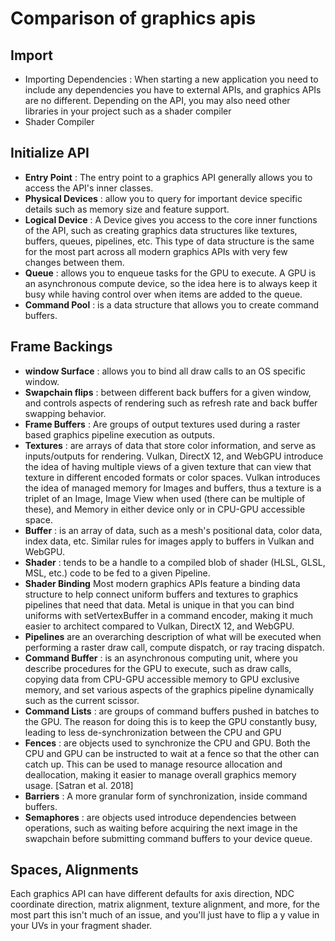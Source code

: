 # Comparison of graphics apis

## Import

- Importing Dependencies : When starting a new application you need to include any dependencies you have to external APIs, and graphics APIs are no different. Depending on the API, you may also need other libraries in your project such as a shader compiler
- Shader Compiler

## Initialize API

- **Entry Point** : The entry point to a graphics API generally allows you to access the API's inner classes.
- **Physical Devices** : allow you to query for important device specific details such as memory size and feature support.
- **Logical Device** : A Device gives you access to the core inner functions of the API, such as creating graphics data structures like textures, buffers, queues, pipelines, etc. This type of data structure is the same for the most part across all modern graphics APIs with very few changes between them.
- **Queue** : allows you to enqueue tasks for the GPU to execute. A GPU is an asynchronous compute device, so the idea here is to always keep it busy while having control over when items are added to the queue.
- **Command Pool** : is a data structure that allows you to create command buffers.

## Frame Backings

- **window Surface** : allows you to bind all draw calls to an OS specific window.
- **Swapchain flips** : between different back buffers for a given window, and controls aspects of rendering such as refresh rate and back buffer swapping behavior.
- **Frame Buffers** : Are groups of output textures used during a raster based graphics pipeline execution as outputs.
- **Textures** : are arrays of data that store color information, and serve as inputs/outputs for rendering. Vulkan, DirectX 12, and WebGPU introduce the idea of having multiple views of a given texture that can view that texture in different encoded formats or color spaces. Vulkan introduces the idea of managed memory for Images and buffers, thus a texture is a triplet of an Image, Image View when used (there can be multiple of these), and Memory in either device only or in CPU-GPU accessible space.
- **Buffer** : is an array of data, such as a mesh's positional data, color data, index data, etc. Similar rules for images apply to buffers in Vulkan and WebGPU.
- **Shader** : tends to be a handle to a compiled blob of shader (HLSL, GLSL, MSL, etc.) code to be fed to a given Pipeline.
- **Shader Binding** Most modern graphics APIs feature a binding data structure to help connect uniform buffers and textures to graphics pipelines that need that data. Metal is unique in that you can bind uniforms with setVertexBuffer in a command encoder, making it much easier to architect compared to Vulkan, DirectX 12, and WebGPU.
- **Pipelines** are an overarching description of what will be executed when performing a raster draw call, compute dispatch, or ray tracing dispatch.
- **Command Buffer** : is an asynchronous computing unit, where you describe procedures for the GPU to execute, such as draw calls, copying data from CPU-GPU accessible memory to GPU exclusive memory, and set various aspects of the graphics pipeline dynamically such as the current scissor.
- **Command Lists** : are groups of command buffers pushed in batches to the GPU. The reason for doing this is to keep the GPU constantly busy, leading to less de-synchronization between the CPU and GPU
- **Fences** : are objects used to synchronize the CPU and GPU. Both the CPU and GPU can be instructed to wait at a fence so that the other can catch up. This can be used to manage resource allocation and deallocation, making it easier to manage overall graphics memory usage. [Satran et al. 2018]
- **Barriers** : A more granular form of synchronization, inside command buffers. 
- **Semaphores** : are objects used introduce dependencies between operations, such as waiting before acquiring the next image in the swapchain before submitting command buffers to your device queue.

## Spaces, Alignments

Each graphics API can have different defaults for axis direction, NDC coordinate direction, matrix alignment, texture alignment, and more, for the most part this isn't much of an issue, and you'll just have to flip a y value in your UVs in your fragment shader.